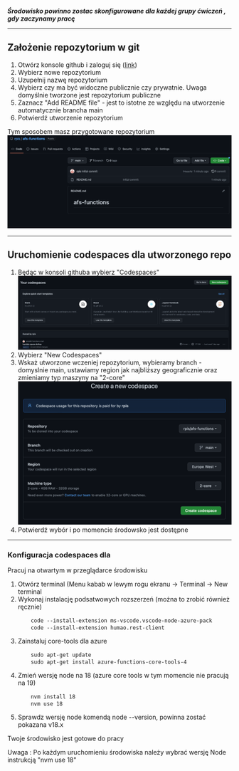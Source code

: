 ***Środowisko powinno zostac skonfigurowane dla każdej grupy ćwiczeń , gdy zaczynamy pracę***

---
## Założenie repozytorium w git
1. Otwórz konsole github i zaloguj się ([link](https://github.com))
2. Wybierz nowe repozytorium
3. Uzupełnij nazwę repozytorium
4. Wybierz czy ma być widoczne publicznie czy prywatnie. Uwaga domyślnie tworzone jest repozytorium publiczne
5. Zaznacz "Add README file" - jest to istotne ze względu na utworzenie automatycznie brancha main
6. Potwierdź utworzenie repozytorium
   

Tym sposobem masz przygotowane repozytorium
![Repo](images/environment/repo-after-creation.png)

---
## Uruchomienie codespaces dla utworzonego repo

1. Będąc w konsoli githuba wybierz "Codespaces" ![Repo](images/environment/codespaces-start.png)
2. Wybierz "New Codespaces"
3. Wskaż utworzone wczeniej repozytorium, wybieramy branch - domyslnie main, ustawiamy region jak najbliższy geograficznie oraz zmieniamy typ maszyny na "2-core"  ![Repo](images/environment/codespaces-machine.png)
4. Potwierdź wybór i po momencie środowsko jest dostępne

---
### Konfiguracja codespaces dla 
Pracuj na otwartym w przeglądarce środowisku
1. Otwórz terminal (Menu kabab w lewym rogu ekranu -> Terminal -> New terminal
2. Wykonaj instalację podsatwowych rozszerzeń (można to zrobić również ręcznie) 
    ```
        code --install-extension ms-vscode.vscode-node-azure-pack
        code --install-extension humao.rest-client
    ```
3. Zainstaluj core-tools dla azure
    ```
        sudo apt-get update
        sudo apt-get install azure-functions-core-tools-4
    ```
4. Zmień wersję node na 18 (azure core tools w tym momencie nie pracują na 19)
    ```
        nvm install 18
        nvm use 18
    ```
5. Sprawdz wersję node komendą node --version, powinna zostać pokazana v18.x

Twoje środowisko jest gotowe do pracy

Uwaga : Po każdym uruchomieniu środowiska należy wybrać wersję Node instrukcją "nvm use 18"